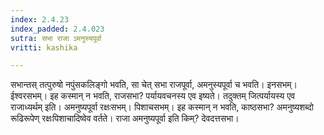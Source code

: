 ```yaml
---
index: 2.4.23
index_padded: 2.4.023
sutra: सभा राजा ऽमनुस्यपूर्वा
vritti: kashika

---
```

सभान्तस् तत्पुरुषो नपुंसकलिङ्गो भवति, सा चेत् सभा राजपूर्वा, अमनुस्यपूर्वा च भवति। इनसभम्। ईश्वरसभम्। इह कस्मान् न भवति, राजसभा? पर्यायवचनस्य एव इष्यते। तदुक्तम् जित्पर्यायस्य एव राजाध्यर्थम् इति। अमनुष्यपूर्वा रक्षःसभम्। पिशाचसभम्। इह कस्मान् न भवति, काष्ठसभा? अमनुष्यशब्दो रूढिरूपेण् रक्षःपिशाचादिष्वेव वर्तते। राजा अमनुष्यपूर्वा इति किम्? देवदत्तसभा।